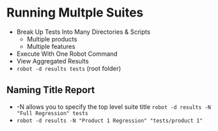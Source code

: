# Running Multple Suites
- Break Up Tests Into Many Directories & Scripts
  - Multiple products
  - Multiple features
- Execute With One Robot Command
- View Aggregated Results
- `robot -d results tests` (root folder)

## Naming Title Report
- -N allows you to specify the top level suite title `robot -d results -N "Full Regression" tests`
- `robot -d results -N "Product 1 Regression" "tests/product 1"`
